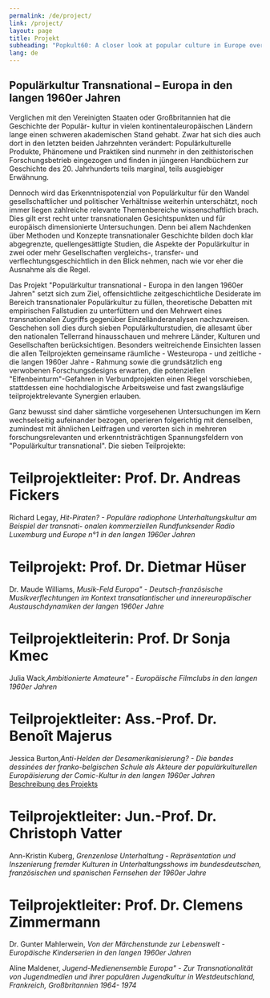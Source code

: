 ```yaml
---
permalink: /de/project/
link: /project/
layout: page
title: Projekt
subheading: "Popkult60: A closer look at popular culture in Europe over the long decade of the 1960s"
lang: de
---
```

## Populärkultur Transnational – Europa in den langen 1960er Jahren
<!-- more -->

Verglichen mit den Vereinigten Staaten oder Großbritannien hat die Geschichte der Populär- kultur in vielen kontinentaleuropäischen Ländern lange einen schweren akademischen Stand gehabt. Zwar hat sich dies auch dort in den letzten beiden Jahrzehnten verändert: Populärkulturelle Produkte, Phänomene und Praktiken sind nunmehr in den zeithistorischen Forschungsbetrieb eingezogen und finden in jüngeren Handbüchern zur Geschichte des 20. Jahrhunderts teils marginal, teils ausgiebiger Erwähnung.

Dennoch wird das Erkenntnispotenzial von Populärkultur für den Wandel gesellschaftlicher und politischer Verhältnisse weiterhin unterschätzt, noch immer liegen zahlreiche relevante Themenbereiche wissenschaftlich brach. Dies gilt erst recht unter transnationalen Gesichtspunkten und für europäisch dimensionierte Untersuchungen. Denn bei allem Nachdenken über Methoden und Konzepte transnationaler Geschichte bilden doch klar abgegrenzte, quellengesättigte Studien, die Aspekte der Populärkultur in zwei oder mehr Gesellschaften vergleichs-, transfer- und verflechtungsgeschichtlich in den Blick nehmen, nach wie vor eher die Ausnahme als die Regel.

Das Projekt "Populärkultur transnational - Europa in den langen 1960er Jahren" setzt sich zum Ziel, offensichtliche zeitgeschichtliche Desiderate im Bereich transnationaler Populärkultur zu füllen, theoretische Debatten mit empirischen Fallstudien zu unterfüttern und den Mehrwert eines transnationalen Zugriffs gegenüber Einzelländeranalysen nachzuweisen. Geschehen soll dies durch sieben Populärkulturstudien, die allesamt über den nationalen Tellerrand hinausschauen und mehrere Länder, Kulturen und Gesellschaften berücksichtigen. Besonders weitreichende Einsichten lassen die allen Teilprojekten gemeinsame räumliche - Westeuropa - und zeitliche - die langen 1960er Jahre - Rahmung sowie die grundsätzlich eng verwobenen Forschungsdesigns erwarten, die potenziellen "Elfenbeinturm"-Gefahren in Verbundprojekten einen Riegel vorschieben, stattdessen eine hochdialogische Arbeitsweise und fast zwangsläufige teilprojektrelevante Synergien erlauben.

Ganz bewusst sind daher sämtliche vorgesehenen Untersuchungen im Kern wechselseitig aufeinander bezogen, operieren folgerichtig mit denselben, zumindest mit ähnlichen Leitfragen und verorten sich in mehreren forschungsrelevanten und erkenntnisträchtigen Spannungsfeldern von "Populärkultur transnational".
Die sieben Teilprojekte:

# Teilprojektleiter: Prof. Dr. Andreas Fickers

Richard Legay, *Hit-Piraten? - Populäre radiophone Unterhaltungskultur am Beispiel der transnati- onalen kommerziellen Rundfunksender Radio Luxemburg und Europe n°1 in den langen 1960er Jahren*

# Teilprojekt: Prof. Dr. Dietmar Hüser

Dr. Maude Williams, *Musik-Feld Europa" - Deutsch-französische Musikverflechtungen im Kontext transatlantischer und innereuropäischer Austauschdynamiken der langen 1960er Jahre*

# Teilprojektleiterin: Prof. Dr Sonja Kmec

Julia Wack,*Ambitionierte Amateure" - Europäische Filmclubs in den langen 1960er Jahren*

# Teilprojektleiter: Ass.-Prof. Dr. Benoît Majerus

Jessica Burton,*Anti-Helden der Desamerikanisierung? - Die bandes dessinées der franko-belgischen Schule als Akteure der populärkulturellen Europäisierung der Comic-Kultur in den langen 1960er Jahren* [Beschreibung des Projekts](../../../../assets/pdf/Burton.pdf)

# Teilprojektleiter: Jun.-Prof. Dr. Christoph Vatter

Ann-Kristin Kuberg, *Grenzenlose Unterhaltung - Repräsentation und Inszenierung fremder Kulturen in Unterhaltungsshows im bundesdeutschen, französischen und spanischen Fernsehen der 1960er Jahre*

# Teilprojektleiter: Prof. Dr. Clemens Zimmermann

Dr. Gunter Mahlerwein, *Von der Märchenstunde zur Lebenswelt - Europäische Kinderserien in den langen 1960er Jahren*

Aline Maldener, *Jugend-Medienensemble Europa" - Zur Transnationalität von Jugendmedien und ihrer populären Jugendkultur in Westdeutschland, Frankreich, Großbritannien 1964- 1974*
